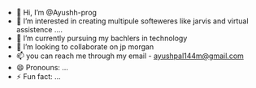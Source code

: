 - 👋 Hi, I’m @Ayushh-prog
- 👀 I’m interested in creating multipule softeweres like jarvis and virtual assistence ....
- 🌱 I’m currently pursuing my bachlers in technology 
- 💞️ I’m looking to collaborate on jp morgan
- 📫 you can reach me through my email - ayushpal144m@gmail.com
- 😄 Pronouns: ... 
- ⚡ Fun fact: ... 

<!---
Ayushh-prog/Ayushh-prog is a ✨ special ✨ repository because its `README.md` (this file) appears on your GitHub profile.
You can click the Preview link to take a look at your changes.
--->
